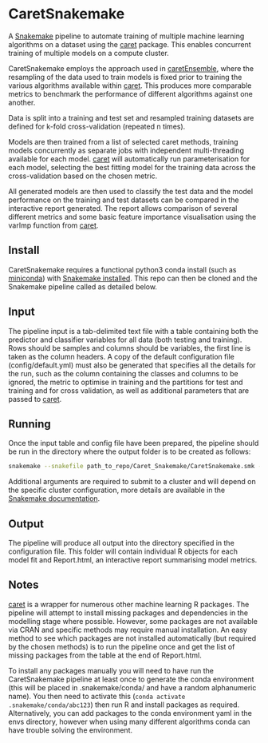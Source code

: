 # CaretSnakemake

A [Snakemake](https://github.com/snakemake/snakemake) pipeline to automate training of multiple machine learning algorithms on a dataset using the [caret](https://github.com/topepo/caret) package.
This enables concurrent training of multiple models on a compute cluster.

CaretSnakemake employs the approach used in [caretEnsemble](https://github.com/zachmayer/caretEnsemble), where the resampling of the data used to train models is fixed prior to training the various algorithms available within [caret](https://github.com/topepo/caret). This produces more comparable metrics to benchmark the performance of different algorithms against one another.

Data is split into a training and test set and resampled training datasets are defined for k-fold cross-validation (repeated n times).

Models are then trained from a list of selected caret methods, training models concurrently as separate jobs with independent multi-threading available for each model.
[caret](https://github.com/topepo/caret) will automatically run parameterisation for each model, selecting the best fitting model for the training data across the cross-validation based on the chosen metric.

All generated models are then used to classify the test data and the model performance on the training and test datasets can be compared in the interactive report generated.
The report allows comparison of several different metrics and some basic feature importance visualisation using the varImp function from [caret](https://github.com/topepo/caret).

## Install

CaretSnakemake requires a functional python3 conda install (such as [miniconda](https://docs.conda.io/en/latest/miniconda.html)) with [Snakemake installed](https://snakemake.readthedocs.io/en/stable/).
This repo can then be cloned and the Snakemake pipeline called as detailed below.

## Input

The pipeline input is a tab-delimited text file with a table containing both the predictor and classifier variables for all data (both testing and training). Rows should be samples and columns should be variables, the first line is taken as the column headers.
A copy of the default configuration file (config/default.yml) must also be generated that specifies all the details for the run, such as the column containing the classes and columns to be ignored, the metric to optimise in training and the partitions for test and training and for cross validation, as well as additional parameters that are passed to [caret](https://github.com/topepo/caret).

## Running

Once the input table and config file have been prepared, the pipeline should be run in the directory where the output folder is to be created as follows:

```bash
snakemake --snakefile path_to_repo/Caret_Snakemake/CaretSnakemake.smk --configfile edited_config_file.yml --cores 2 --use-conda
```

Additional arguments are required to submit to a cluster and will depend on the specific cluster configuration, more details are available in the [Snakemake documentation](https://snakemake.readthedocs.io/en/stable/executing/cluster.html).

## Output

The pipeline will produce all output into the directory specified in the configuration file.
This folder will contain individual R objects for each model fit and Report.html, an interactive report summarising model metrics.

## Notes

[caret](https://github.com/topepo/caret) is a wrapper for numerous other machine learning R packages. The pipeline will attempt to install missing packages and dependencies in the modelling stage where possible. However, some packages are not available via CRAN and specific methods may require manual installation. An easy method to see which packages are not installed automatically (but required by the chosen methods) is to run the pipeline once and get the list of missing packages from the table at the end of Report.html.

To install any packages manually you will need to have run the CaretSnakemake pipeline at least once to generate the conda environment (this will be placed in .snakemake/conda/ and have a random alphanumeric name). You then need to activate this (`conda activate .snakemake/conda/abc123`) then run R and install packages as required. Alternatively, you can add packages to the conda environment yaml in the envs directory, however when using many different algorithms conda can have trouble solving the environment.



